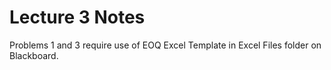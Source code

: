 # Lecture 3 Notes #

Problems 1 and 3 require use of EOQ Excel Template in Excel Files folder on
Blackboard.
